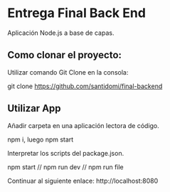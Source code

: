 # Entrega Final Back End

Aplicación Node.js a base de capas.

## Como clonar el proyecto:

Utilizar comando Git Clone en la consola:

git clone https://github.com/santidomi/final-backend

## Utilizar App

Añadir carpeta en una aplicación lectora de código.


 npm i, luego npm start


Interpretar los scripts del package.json.

npm start // npm run dev // npm run file


Continuar al siguiente enlace: http://localhost:8080

